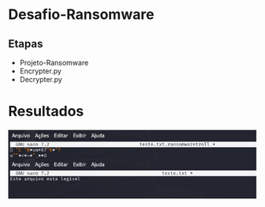 # <h1>Desafio-Ransomware</h1>

### <h2>Etapas</h2>
- Projeto-Ransomware <br>
- Encrypter.py <br>
- Decrypter.py <br>

# <h1>Resultados</h1>
<img src="Ransomware.png">

